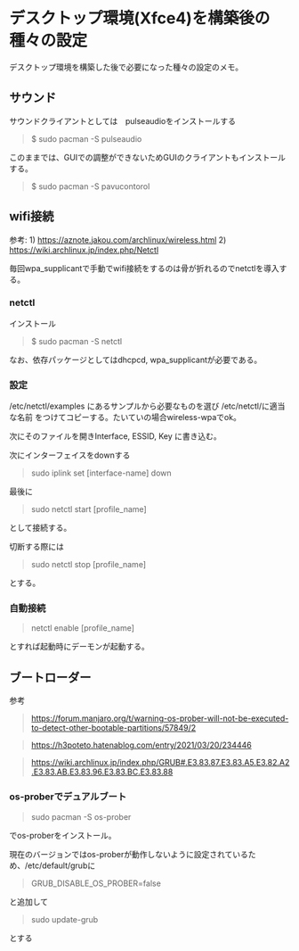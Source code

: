 # デスクトップ環境(Xfce4)を構築後の種々の設定

デスクトップ環境を構築した後で必要になった種々の設定のメモ。

## サウンド

サウンドクライアントとしては　pulseaudioをインストールする

> $ sudo pacman -S pulseaudio

このままでは、GUIでの調整ができないためGUIのクライアントもインストールする。

> $ sudo pacman -S pavucontorol

## wifi接続

参考: 1) https://aznote.jakou.com/archlinux/wireless.html
      2) https://wiki.archlinux.jp/index.php/Netctl 


毎回wpa_supplicantで手動でwifi接続をするのは骨が折れるのでnetctlを導入する。

### netctl 

インストール

> $ sudo pacman -S netctl

なお、依存パッケージとしてはdhcpcd, wpa_supplicantが必要である。

### 設定

/etc/netctl/examples にあるサンプルから必要なものを選び /etc/netctl/に適当な名前
をつけてコピーする。たいていの場合wireless-wpaでok。

次にそのファイルを開きInterface, ESSID, Key に書き込む。

次にインターフェイスをdownする

> sudo iplink set [interface-name] down

最後に

> sudo netctl start [profile_name]
 
として接続する。

切断する際には

> sudo netctl stop [profile_name]

とする。

### 自動接続

> netctl enable [profile_name]

とすれば起動時にデーモンが起動する。


## ブートローダー

参考

> https://forum.manjaro.org/t/warning-os-prober-will-not-be-executed-to-detect-other-bootable-partitions/57849/2

> https://h3poteto.hatenablog.com/entry/2021/03/20/234446

> https://wiki.archlinux.jp/index.php/GRUB#.E3.83.87.E3.83.A5.E3.82.A2.E3.83.AB.E3.83.96.E3.83.BC.E3.83.88

### os-proberでデュアルブート

> sudo pacman -S os-prober

でos-proberをインストール。

現在のバージョンではos-proberが動作しないように設定されているため、/etc/default/grubに

> GRUB_DISABLE_OS_PROBER=false

と追加して

> sudo update-grub

とする
